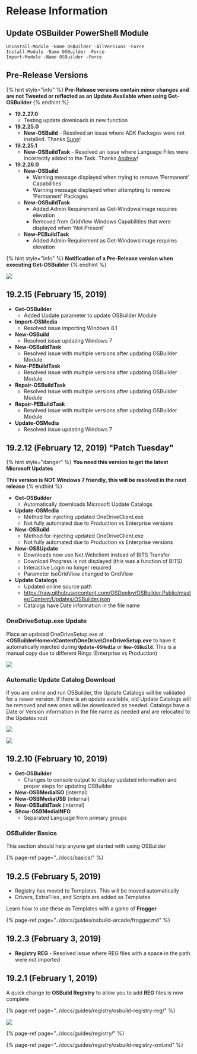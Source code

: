 # Release Information

## Update OSBuilder PowerShell Module

```text
Uninstall-Module -Name OSBuilder -AllVersions -Force
Install-Module -Name OSBuilder -Force
Import-Module -Name OSBuilder -Force
```

## Pre-Release Versions

{% hint style="info" %}
**Pre-Release versions contain minor changes and are not Tweeted or reflected as an Update Available when using Get-OSBuilder**
{% endhint %}

* **19.2.27.0**
  * Testing update downloads in new function
* **19.2.25.0**
  * **New-OSBuild** - Resolved an issue where ADK Packages were not installed.  Thanks [Sune](https://twitter.com/SuneThomsenDK)!
* **19.2.25.1**
  * **New-OSBuildTask** - Resolved an issue where Language Files were incorrectly added to the Task.  Thanks [Andrew](https://twitter.com/AndyUpperton)!
* **19.2.26.0**
  * **New-OSBuild**
    * Warning message displayed when trying to remove 'Permanent' Capabilities
    * Warning message displayed when attempting to remove 'Permanent' Packages
  * **New-OSBuildTask**
    * Added Admin Requirement as Get-WindowsImage requires elevation
    * Removed from GridView Windows Capabilities that were displayed when 'Not Present'
  * **New-PEBuildTask**
    * Added Admin Requirement as Get-WindowsImage requires elevation

{% hint style="info" %}
**Notification of a Pre-Release version when executing Get-OSBuilder**
{% endhint %}

![](../../.gitbook/assets/image%20%28122%29.png)

## 19.2.15 \(February 15, 2019\)

* **Get-OSBuilder**
  * Added Update parameter to update OSBuilder Module
* **Import-OSMedia**
  * Resolved issue importing Windows 8.1
* **New-OSBuild**
  * Resolved issue updating Windows 7
* **New-OSBuildTask**
  * Resolved issue with multiple versions after updating OSBuilder Module
* **New-PEBuildTask**
  * Resolved issue with multiple versions after updating OSBuilder Module
* **Repair-OSBuildTask**
  * Resolved issue with multiple versions after updating OSBuilder Module
* **Repair-PEBuildTask**
  * Resolved issue with multiple versions after updating OSBuilder Module
* **Update-OSMedia**
  * Resolved issue updating Windows 7

## 19.2.12 \(February 12, 2019\) "Patch Tuesday"

{% hint style="danger" %}
**You need this version to get the latest Microsoft Updates**

**This version is NOT Windows 7 friendly, this will be resolved in the next release**
{% endhint %}

* **Get-OSBuilder**
  * Automatically downloads Microsoft Update Catalogs
* **Update-OSMedia**
  * Method for injecting updated OneDriveClient.exe
  * Not fully automated due to Production vs Enterprise versions
* **New-OSBuild**
  * Method for injecting updated OneDriveClient.exe
  * Not fully automated due to Production vs Enterprise versions
* **New-OSBUpdate**
  * Downloads now use Net.Webclient instead of BITS Transfer
  * Download Progress is not displayed \(this was a function of BITS\)
  * Interactive Login no longer required
  * Parameter IseGridView changed to GridView
* **Update Catalogs**
  * Updated online source path
  * https://raw.githubusercontent.com/OSDeploy/OSBuilder.Public/master/Content/Updates/OSBuilder.json
  * Catalogs have Date information in the file name

### OneDriveSetup.exe Update

Place an updated OneDriveSetup.exe at **&lt;OSBuilderHome&gt;\Content\OneDrive\OneDriveSetup.exe** to have it automatically injected during **`Update-OSMedia`** or **`New-OSBuild`**.  This is a manual copy due to different Rings \(Enterprise vs Production\)

![](../../.gitbook/assets/2019-02-12_3-12-41.png)

### Automatic Update Catalog Download

If you are online and run OSBuilder, the Update Catalogs will be validated for a newer version.  If there is an update available, old Update Catalogs will be removed and new ones will be downloaded as needed.  Catalogs have a Date or Version information in the file name as needed and are relocated to the Updates root

![](../../.gitbook/assets/2019-02-12_10-35-23.png)

![](../../.gitbook/assets/2019-02-12_10-37-55.png)

## 19.2.10 \(February 10, 2019\)

* **Get-OSBuilder**
  * Changes to console output to display updated information and proper steps for updating OSBuilder
* **New-OSBMediaISO** \(internal\)
* **New-OSBMediaUSB** \(internal\)
* **New-OSBuildTask** \(internal\)
* **Show-OSBMediaINFO**
  * Separated Language from primary groups

### OSBuilder Basics

This section should help anyone get started with using OSBuilder

{% page-ref page="../docs/basics/" %}

## 19.2.5 \(February 5, 2019\)

* Registry has moved to Templates.  This will be moved automatically
* Drivers, ExtraFiles, and Scripts are added as Templates

Learn how to use these as Templates with a game of **Frogger**

{% page-ref page="../docs/guides/osbuild-arcade/frogger.md" %}

## 19.2.3 \(February 3, 2019\)

* **Registry REG** - Resolved issue where REG files with a space in the path were not imported

## 19.2.1 \(February 1, 2019\)

A quick change to **OSBuild Registry** to allow you to add **REG** files is now complete

{% page-ref page="../docs/guides/registry/osbuild-registry-reg/" %}

![](../../.gitbook/assets/image%20%2851%29.png)

{% page-ref page="../docs/guides/registry/" %}

{% page-ref page="../docs/guides/registry/osbuild-registry-xml.md" %}



